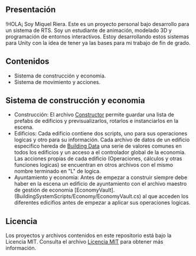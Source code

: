 ## Presentación
!HOLA¡ Soy Miquel Riera.
Este es un proyecto personal bajo desarrollo para un sistema de RTS.
Soy un estudiante de animación, modelado 3D y programación de entornos interactivos.
Estoy desarrollando estos sistemas para Unity con la idea de tener ya las bases para mi trabajo de fin de grado.

## Contenidos
- Sistema de construcción y economia.
- Sistema de movimiento y acciones.

## Sistema de construcción y economia
- Construcción: El archivo [Constructor](BuildingSystemScripts/Constructor/buildingPlacer.cs) permite guardar una lista de prefabs de edificios y previsualizarlos, rotarlos e instanciarlos en la escena. 
- Edificios: Cada edificio contiene dos scripts, uno para sus operaciones logicas y otro para su información. Cada archivo de datos de un edificio especifico hereda de [Building Data](BuildingSystemScripts/BuildingsData/BuildingData.cs) una serie de valores comunes en todos los edificios y un acceso a el controlador global de la economia. Las acciones propias de cada edificio (Operaciones, cálculos y otras funciones logicas) se encuentran en otros archivos con el mismo nombre terminado en "L" de logica.
- Ayuntamiento y economia: Antes de empezar a construir siempre debe haber en la escena un edificio de ayuntamiento con el archivo maestro de gestión de economia [EconomyVault].(BuildingSystemScripts/Economy/EconomyVault.cs) al que acceden los diferentes edicifios antes de empezar a aplicar sus operaciones logicas.

## Licencia
Los proyectos y archivos contenidos en este repositorio está bajo la Licencia MIT. Consulta el archivo [Licencia MIT](LICENSE) para obtener más información.
